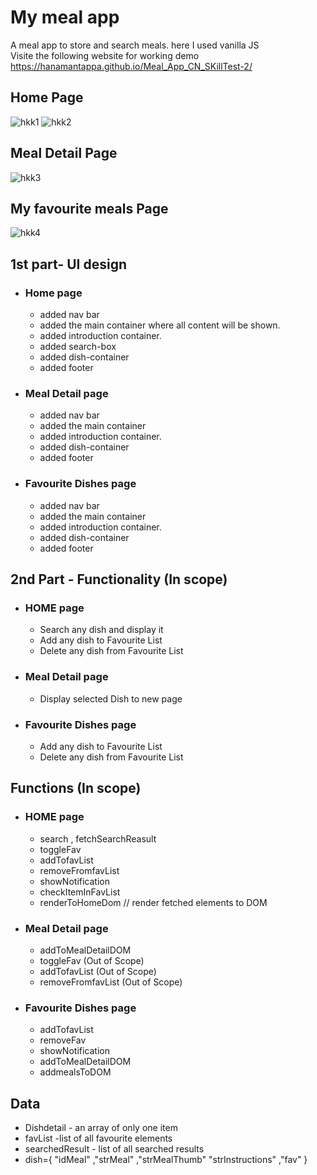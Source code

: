 # My meal app
A meal app to store and search meals. 
here I used vanilla JS  
Visite the following website for working demo https://hanamantappa.github.io/Meal_App_CN_SKillTest-2/

## Home Page
![hkk1](https://github.com/HANAMANTAPPA/Meal_App_CN_SKillTest-2/assets/48180907/36e6e867-aa48-4607-97a1-e2291ec857ed)  ![hkk2](https://github.com/HANAMANTAPPA/Meal_App_CN_SKillTest-2/assets/48180907/d4522838-9e87-44bb-889c-3dfb501872b6)


## Meal Detail Page
![hkk3](https://github.com/HANAMANTAPPA/Meal_App_CN_SKillTest-2/assets/48180907/52f45a47-6ed2-4cfa-abea-02d30f850178)

## My favourite meals Page
![hkk4](https://github.com/HANAMANTAPPA/Meal_App_CN_SKillTest-2/assets/48180907/a70fd859-548f-45c0-963d-8ba9973d19d4)

## 1st part- UI design
   * ### Home page
      * added nav bar 
      * added the main container where all content will be shown.
      * added introduction container.
      * added search-box
      * added dish-container
      * added footer
   * ### Meal Detail page
      * added nav bar 
      * added the main container  
      * added introduction container. 
      * added dish-container
      * added footer 
   * ### Favourite Dishes page 
      * added nav bar 
      * added the main container  
      * added introduction container.
      * added dish-container
      * added footer

## 2nd Part - Functionality (In scope)
   * ### HOME page
      - Search any dish and display it 
      - Add any dish to Favourite List
      - Delete any dish from Favourite List
   * ### Meal Detail page
      - Display selected Dish to new page   
   * ### Favourite Dishes  page
      - Add any dish to Favourite List
      - Delete any dish from Favourite List
## Functions (In scope)
   * ### HOME page
      -  search , fetchSearchReasult
      -  toggleFav
      -  addTofavList
      -  removeFromfavList
      -  showNotification
      -  checkItemInFavList
      -  renderToHomeDom // render fetched elements to DOM
   * ### Meal Detail page
      -  addToMealDetailDOM
      -  toggleFav (Out of Scope)
      -  addTofavList (Out of Scope)
      -  removeFromfavList (Out of Scope)
   * ### Favourite Dishes  page
      -  addTofavList
      -  removeFav
      -  showNotification
      -  addToMealDetailDOM
      -  addmealsToDOM
      
## Data
   - Dishdetail - an array of only one item 
   - favList -list of all favourite elements 
   - searchedResult - list of all searched results 
   - dish={ "idMeal" ,"strMeal"  ,"strMealThumb"  "strInstructions" ,"fav" } 
    
